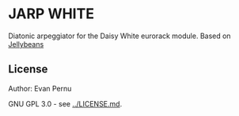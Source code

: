 # JARP WHITE
Diatonic arpeggiator for the Daisy White eurorack module.
Based on [Jellybeans](https://github.com/EvansUniverse/daisy-projects/tree/main/_evan/Jellybeans)

## License
Author: Evan Pernu

GNU GPL 3.0 - see [../LICENSE.md](../LICENSE.md).
